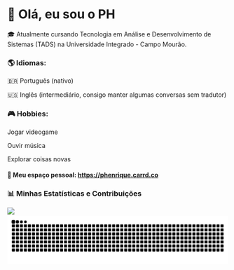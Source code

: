 # 👋 Olá, eu sou o PH

🎓 Atualmente cursando Tecnologia em Análise e Desenvolvimento de Sistemas (TADS) na Universidade Integrado - Campo Mourão.

### 🌎 Idiomas:

🇧🇷 Português (nativo)

🇺🇸 Inglês (intermediário, consigo manter algumas conversas sem tradutor)

### 🎮 Hobbies:

Jogar videogame

Ouvir música

Explorar coisas novas

#### 🔗 Meu espaço pessoal: https://phenrique.carrd.co

### 📊 Minhas Estatísticas e Contribuições

<picture>
  <source
    srcset="https://github-readme-stats.vercel.app/api?PHFogo=anuraghazra&show_icons=true&theme=dark"
    media="(prefers-color-scheme: dark)"
  />
  <source
    srcset="https://github-readme-stats.vercel.app/api?PHFogo=anuraghazra&show_icons=true"
    media="(prefers-color-scheme: light), (prefers-color-scheme: no-preference)"
  />
  <img src="https://github-readme-stats.vercel.app/api?PHFogo=anuraghazra&show_icons=true" />
</picture>

<img src="https://raw.githubusercontent.com/PHFogo/PHFogo/output/snake.svg" alt="Snake animation" />
